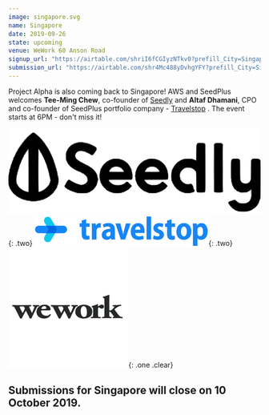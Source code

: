 ```yaml
---
image: singapore.svg
name: Singapore
date: 2019-09-26
state: upcoming
venue: WeWork 60 Anson Road
signup_url: "https://airtable.com/shriI6fCGIyzNTkv0?prefill_City=Singapore"
submission_url: "https://airtable.com/shr4Mc488yDvhgYFY?prefill_City=Singapore"
---
```


Project Alpha is also coming back to Singapore! AWS and SeedPlus welcomes **Tee-Ming Chew**, co-founder of [Seedly](https://seedly.sg) and **Altaf Dhamani**, CPO and co-founder of SeedPlus portfolio company - [Travelstop](https://travelstop.com) . The event starts at 6PM - don't miss it!

[![Seedly](/assets/logo-seedly.svg)](https://seedly.sg){: .two}
[![Travelstop](/assets/logo-travelstop.svg)](https://travelstop.com){: .two}
[![WeWork](/assets/wordmark-wework.svg)]( https://www.wework.com/en-GB/buildings/60-anson-rd--singapore){: .one .clear}

Submissions for Singapore will close on 10 October 2019.
---
